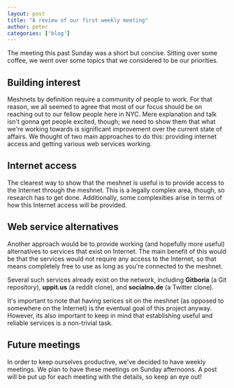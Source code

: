 ```yaml
---
layout: post
title: "A review of our first weekly meeting"
author: peter
categories: ['blog']
---
```


The meeting this past Sunday was a short but concise. Sitting over some coffee, we went over some topics that we considered to be our priorities.

## Building interest

Meshnets by definition require a community of people to work. For that reason, we all seemed to agree that most of our focus should be on reaching out to our fellow people here in NYC. Mere explanation and talk isn't gonna get people excited, though; we need to show them that what we're working towards is significant improvement over the current state of affairs. We thought of two main approaches to do this: providing internet access and getting various web services working.

## Internet access

The clearest way to show that the meshnet is useful is to provide access to the Internet through the meshnet. This is a legally complex area, though, so research has to get done. Additionally, some complexities arise in terms of how this Internet access will be provided.

## Web service alternatives

Another approach would be to provide working (and hopefully more useful) alternatives to services that exist on Internet. The main benefit of this would be that the services would not require any access to the Internet, so that means completely free to use as long as you're connected to the meshnet.

Several such services already exist on the network, including __Gitboria__ (a Git repository), __uppit.us__ (a reddit clone), and __socialno.de__ (a Twitter clone).

It's important to note that having serices sit on the meshnet (as opposed to somewhere on the Internet) is the eventual goal of this project anyway. However, its also important to keep in mind that establishing useful and reliable services is a non-trivial task.

## Future meetings

In order to keep ourselves productive, we've decided to have weekly meetings. We plan to have these meetings on Sunday afternoons. A post will be put up for each meeting with the details, so keep an eye out!
